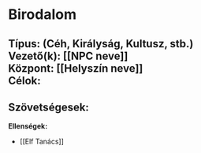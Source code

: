 # Birodalom

**Típus:** (Céh, Királyság, Kultusz, stb.)  
**Vezető(k):** [[NPC neve]]  
**Központ:** [[Helyszín neve]]  
**Célok:**  
-  

**Szövetségesek:**  
-  

**Ellenségek:**  
-  [[Elf Tanács]]
